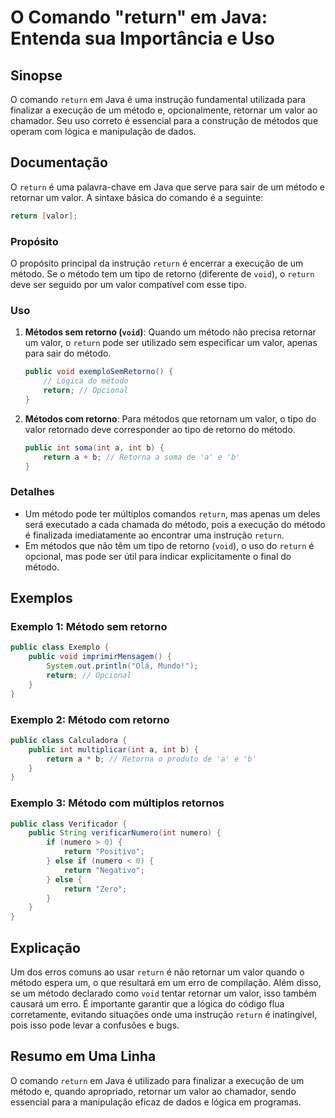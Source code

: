 <!--
Meta Description: # O Comando "return" em Java: Entenda sua Importância e Uso ## Sinopse O comando `return` em Java é uma instrução fundamental utilizada para finalizar...
Meta Keywords: return, método, valor, java, para
-->

# O Comando "return" em Java: Entenda sua Importância e Uso

## Sinopse
O comando `return` em Java é uma instrução fundamental utilizada para finalizar a execução de um método e, opcionalmente, retornar um valor ao chamador. Seu uso correto é essencial para a construção de métodos que operam com lógica e manipulação de dados.

## Documentação
O `return` é uma palavra-chave em Java que serve para sair de um método e retornar um valor. A sintaxe básica do comando é a seguinte:

```java
return [valor];
```

### Propósito
O propósito principal da instrução `return` é encerrar a execução de um método. Se o método tem um tipo de retorno (diferente de `void`), o `return` deve ser seguido por um valor compatível com esse tipo.

### Uso
1. **Métodos sem retorno (`void`)**: Quando um método não precisa retornar um valor, o `return` pode ser utilizado sem especificar um valor, apenas para sair do método.
   
   ```java
   public void exemploSemRetorno() {
       // Lógica do método
       return; // Opcional
   }
   ```

2. **Métodos com retorno**: Para métodos que retornam um valor, o tipo do valor retornado deve corresponder ao tipo de retorno do método.

   ```java
   public int soma(int a, int b) {
       return a + b; // Retorna a soma de 'a' e 'b'
   }
   ```

### Detalhes
- Um método pode ter múltiplos comandos `return`, mas apenas um deles será executado a cada chamada do método, pois a execução do método é finalizada imediatamente ao encontrar uma instrução `return`.
- Em métodos que não têm um tipo de retorno (`void`), o uso do `return` é opcional, mas pode ser útil para indicar explicitamente o final do método.

## Exemplos
### Exemplo 1: Método sem retorno
```java
public class Exemplo {
    public void imprimirMensagem() {
        System.out.println("Olá, Mundo!");
        return; // Opcional
    }
}
```

### Exemplo 2: Método com retorno
```java
public class Calculadora {
    public int multiplicar(int a, int b) {
        return a * b; // Retorna o produto de 'a' e 'b'
    }
}
```

### Exemplo 3: Método com múltiplos retornos
```java
public class Verificador {
    public String verificarNumero(int numero) {
        if (numero > 0) {
            return "Positivo";
        } else if (numero < 0) {
            return "Negativo";
        } else {
            return "Zero";
        }
    }
}
```

## Explicação
Um dos erros comuns ao usar `return` é não retornar um valor quando o método espera um, o que resultará em um erro de compilação. Além disso, se um método declarado como `void` tentar retornar um valor, isso também causará um erro. É importante garantir que a lógica do código flua corretamente, evitando situações onde uma instrução `return` é inatingível, pois isso pode levar a confusões e bugs.

## Resumo em Uma Linha
O comando `return` em Java é utilizado para finalizar a execução de um método e, quando apropriado, retornar um valor ao chamador, sendo essencial para a manipulação eficaz de dados e lógica em programas.